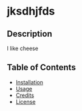 # jksdhjfds
  ## Description
  I like cheese
  ## Table of Contents
  * [Installation](#installation)
  * [Usage](#usage)
  * [Credits](#credits)
  * [License](#license)
  
  
